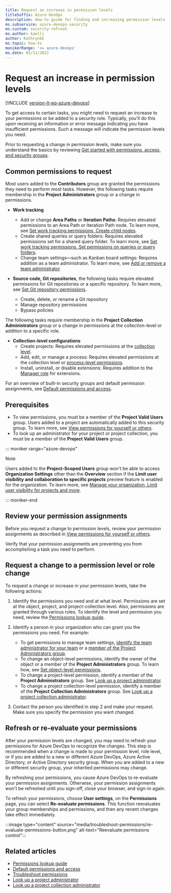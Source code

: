```yaml
---
title: Request an increase in permission levels
titleSuffix: Azure DevOps
description: How-to guide for finding and increasing permission levels needed to perform select tasks in Azure DevOps.
ms.subservice: azure-devops-security
ms.custom: security-refresh
ms.author: kaelli
author: KathrynEE
ms.topic: how-to
monikerRange: '<= azure-devops'
ms.date: 02/11/2022
---
```


# Request an increase in permission levels  

[!INCLUDE [version-lt-eq-azure-devops](../../includes/version-lt-eq-azure-devops.md)]

To get access to certain tasks, you might need to request an increase to your permissions or be added to a security role. Typically, you'll do this upon receiving an information or error message indicating you have insufficient permissions. Such a message will indicate the permission levels you need. 

Prior to requesting a change in permission levels, make sure you understand the basics by reviewing [Get started with permissions, access, and security groups](about-permissions.md). 

## Common permissions to request

Most users added to the **Contributors** group are granted the permissions they need to perform most tasks. However, the following tasks require membership in the **Project Administrators** group or a change in permissions. 

- **Work tracking** 
	- Add or change **Area Paths** or **Iteration Paths**: Requires elevated permissions to an Area Path or Iteration Path node. To learn more, see [Set work tracking permissions, Create child nodes](set-permissions-access-work-tracking.md#set-permissions-area-path). 
	- Create shared queries or query folders: Requires elevated permissions set for a shared query folder. To learn more, see [Set work tracking permissions, Set permissions on queries or query folders](set-permissions-access-work-tracking.md#work-item-queries). 
	- Change team settings&mdash;such as Kanban board settings: Requires addition as a team administrator. To learn more, see  [Add or remove a team administrator](../settings/add-team-administrator.md)

- **Source code, Git repositories**, the following tasks require elevated permissions for Git repositories or a specific repository. To learn more, see [Set Git repository permissions](../../repos/git/set-git-repository-permissions.md). 
	- Create, delete, or rename a Git repository 
	- Manage repository permissions 
	- Bypass policies 

The following tasks require membership in the **Project Collection Administrators** group or a change in permissions at the collection-level or addition to a specific role.  

- **Collection-level configurations**
	- Create projects: Requires elevated permissions at the [collection level](change-organization-collection-level-permissions.md).  
	- Add, edit, or manage a process: Requires elevated permissions at the collection level or [process-level permissions](set-permissions-access-work-tracking.md#process-permissions).
	- Install, uninstall, or disable extensions: Requires addition to the [Manager role](../../marketplace/how-to/grant-permissions.md) for extensions. 
 
For an overview of built-in security groups and default permission assignments, see [Default permissions and access](permissions-access.md). 

## Prerequisites

- To view permissions, you must be a member of the **Project Valid Users** group. Users added to a project are automatically added to this security group. To learn more, see [View permissions for yourself or others](view-permissions.md).
- To look up an administrator for your project or project collection, you must be a member of the **Project Valid Users** group. 


::: moniker range="azure-devops"  
> [!NOTE]  
> Users added to the **Project-Scoped Users** group won't be able to access **Organization Settings** other than the **Overview** section if the **Limit user visibility and collaboration to specific projects** preview feature is enabled for the organization. To learn more, see [Manage your organization, Limit  user visibility for projects and more](../../user-guide/manage-organization-collection.md#project-scoped-user-group). 

::: moniker-end  

## Review your permission assignments 

Before you request a change to permission levels, review your permission assignments as described in [View permissions for yourself or others](view-permissions.md). 

Verify that your permission assignments are preventing you from accomplishing a task you need to perform. 
 

## Request a change to a permission level or role change

To request a change or increase in your permission levels, take the following actions: 

1. Identify the permissions you need and at what level. Permissions are set at the object, project, and project-collection level. Also, permissions are granted through various roles. To identify the level and permission you need, review the [Permissions lookup guide](permissions-lookup-guide.md). 

1. Identify a person in your organization who can grant you the permissions you need. For example: 
	- To get permissions to manage team settings, [identify the team administrator for your team](../settings/add-team-administrator.md) or a [member of the Project Administrators group](look-up-project-administrators.md). 
	- To change an object-level permissions, identify the owner of the object or a member of the **Project Administrators** group. To learn how, see [Set object-level permissions](set-object-level-permissions.md).
	- To change a project-level permission, identify a member of the **Project Administrators** group. See [Look up a project administrator](look-up-project-administrators.md). 
	- To change a project collection-level permission, identify a member of the **Project Collection Administrators** group. See [Look up a project collection administrator](look-up-project-collection-administrators.md).

1. Contact the person you identified in step 2 and make your request. Make sure you specify the permission you want changed. 


## Refresh or re-evaluate your permissions  

After your permission levels are changed, you may need to refresh your permissions for Azure DevOps to recognize the changes. This step is recommended when a change is made to your permission level, role level, or if you are added to a new or different Azure DevOps, Azure Active Directory, or Active Directory security group. When you are added to a new or different security group, your inherited permissions may change. 

By refreshing your permissions, you cause Azure DevOps to re-evaluate your permission assignments. Otherwise, your permission assignments won't be refreshed until you sign-off, close your browser, and sign-in again. 

To refresh your permissions, choose **User settings**, on the **Permissions** page, you can select **Re-evaluate permissions**. This function reevaluates your group memberships and permissions, and then any recent changes take effect immediately.

:::image type="content" source="media/troubleshoot-permissions/re-evaluate-permissions-button.png" alt-text="Reevaluate permissions control":::


## Related articles

- [Permissions lookup guide](permissions-lookup-guide.md)
- [Default permissions and access](permissions-access.md) 
- [Troubleshoot permissions](troubleshoot-permissions.md)
- [Look up a project administrator](look-up-project-administrators.md) 
- [Look up a project collection administrator](look-up-project-collection-administrators.md)
 
